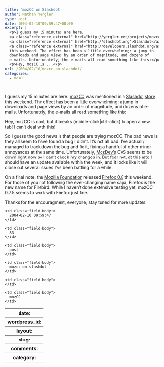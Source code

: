 ```yaml
---
title: 'mozCC on Slashdot'
author: Nathan Yergler
type: post
date: 2004-02-10T09:59:47+00:00
excerpt: |
  <p>I guess my 15 minutes are here.
  <a class="reference external" href="http://yergler.net/projects/mozcc">mozCC</a> was mentioned in a
  <a class="reference external" href="http://slashdot.org">Slashdot</a>
  <a class="reference external" href="http://developers.slashdot.org/article.pl?sid=04/02/08/180230&amp;mode=thread&amp;tid=117&amp;tid=99">story</a>
  this weekend. The effect has been a little overwhelming: a jump in
  downloads and page views by an order of magnitude, and dozens of
  e-mails. Unfortunately, the e-mails all read something like this:</p>
  <p>Hey, mozCC is ...</p>
url: /2004/02/10/mozcc-on-slashdot/
categories:
  - mozCC

---
```

I guess my 15 minutes are here. [mozCC][1]  was mentioned in a [Slashdot][2]  [story][3]  this weekend. The effect has been a little overwhelming: a jump in downloads and page views by an order of magnitude, and dozens of e-mails. Unfortunately, the e-mails all read something like this:

Hey, mozCC is cool, but it breaks (middle-click|ctrl-click) to open a new tab! I can’t deal with this!

So I guess the good news is that people are trying mozCC. The bad news is they all seem to have found a bug I didn’t. It’s not all bad: I’ve actually managed to track down the bug and fix it, fixing a handful of other minor annoyances at the same time. Unfortunately, [MozDev’s][4]  <span class="caps">CVS</span> seems to be down right now so I can’t check my changes in. But fear not, at this rate I should have an update available within the week, and it looks like it will close out several issues I’ve been battling for a while.

On a final note, the [Mozilla Foundation][5]  released [Firefox 0.8][6]  this weekend. For those of you not following the ever-changing name saga, Firefox is the new name for Firebird. While I haven’t done extensive testing yet, mozCC 0.7.5 seems to work with Firefox just fine.

Thanks for the encouragment, everyone; stay tuned for more updates.

<table class="docutils field-list" frame="void" rules="none">
  <col class="field-name" /> <col class="field-body" /> <tr class="field">
    <th class="field-name">
      date:
    </th>

    <td class="field-body">
      2004-02-10 09:59:47
    </td>
  </tr>

  <tr class="field">
    <th class="field-name">
      wordpress_id:
    </th>

    <td class="field-body">
      83
    </td>
  </tr>

  <tr class="field">
    <th class="field-name">
      layout:
    </th>

    <td class="field-body">
      post
    </td>
  </tr>

  <tr class="field">
    <th class="field-name">
      slug:
    </th>

    <td class="field-body">
      mozcc-on-slashdot
    </td>
  </tr>

  <tr class="field">
    <th class="field-name">
      comments:
    </th>

    <td class="field-body">
    </td>
  </tr>

  <tr class="field">
    <th class="field-name">
      category:
    </th>

    <td class="field-body">
      mozCC
    </td>
  </tr>
</table>

 [1]: http://yergler.net/projects/mozcc
 [2]: http://slashdot.org
 [3]: http://developers.slashdot.org/article.pl?sid=04/02/08/180230&mode=thread&tid=117&tid=99
 [4]: http://mozdev.org
 [5]: http://mozilla.org
 [6]: http://www.mozilla.org/products/firefox/